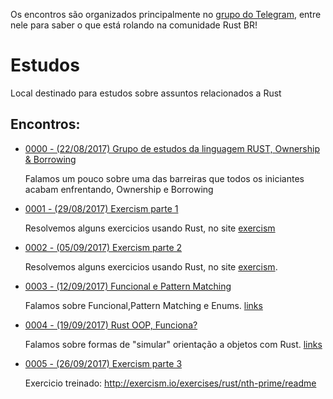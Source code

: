 Os encontros são organizados principalmente no [grupo do Telegram](https://t.me/rustlangbr), entre nele para saber o que está rolando na comunidade Rust BR!

# Estudos
Local destinado para estudos sobre assuntos relacionados a Rust


## Encontros:

- [0000 - (22/08/2017) Grupo de estudos da linguagem RUST, Ownership & Borrowing](https://www.youtube.com/watch?v=Uy4ScJ3OgM0)
  
  Falamos um pouco sobre uma das barreiras que todos os iniciantes acabam enfrentando, Ownership e Borrowing

- [0001 - (29/08/2017) Exercism parte 1](https://www.youtube.com/watch?v=UZsHrbY509k)
  
  Resolvemos alguns exercicios usando Rust, no site [exercism](http://www.exercism.io)

- [0002 - (05/09/2017) Exercism parte 2](https://www.youtube.com/watch?v=wKUCG_XffX0)
  
  Resolvemos alguns exercicios usando Rust, no site [exercism](http://www.exercism.io).

- [0003 - (12/09/2017) Funcional e Pattern Matching](https://www.youtube.com/watch?v=8flK7h5kGBA)
  
  Falamos sobre Funcional,Pattern Matching e Enums. [links](https://github.com/rust-br/estudos/issues/4)

- [0004 - (19/09/2017) Rust OOP, Funciona?](https://www.youtube.com/watch?v=ADHoLYtUYXg)
  
  Falamos sobre formas de "simular" orientação a objetos com Rust. [links](https://github.com/rust-br/estudos/issues/5)

- [0005 - (26/09/2017)  Exercism parte 3](https://www.youtube.com/watch?v=DqNCG0h6eyE)

  Exercicio treinado: http://exercism.io/exercises/rust/nth-prime/readme
